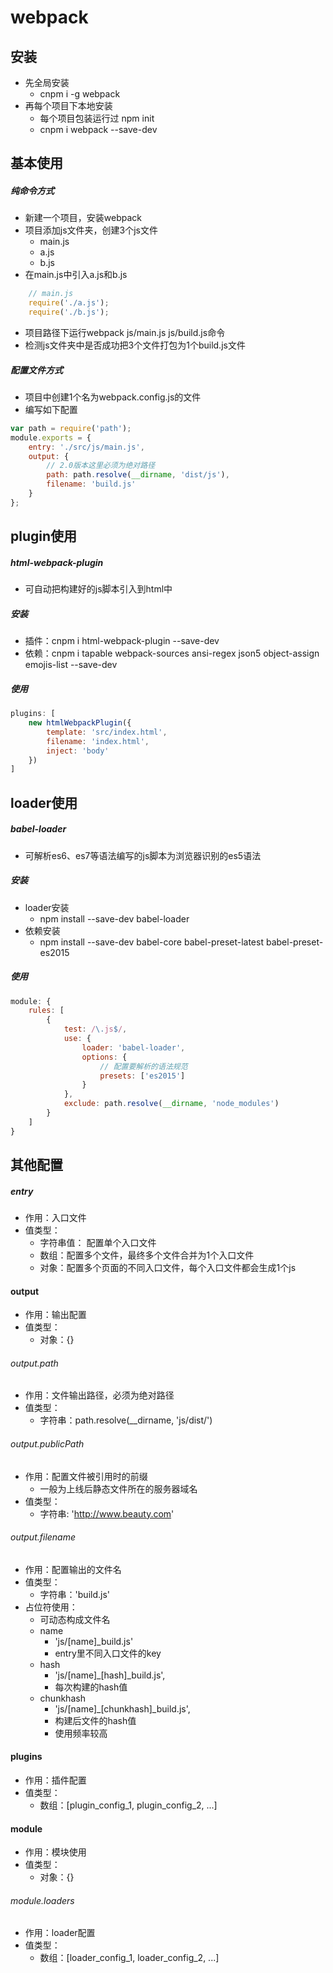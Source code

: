# webpack

## 安装
- 先全局安装
    + cnpm i -g webpack
- 再每个项目下本地安装
    + 每个项目包装运行过 npm init 
    + cnpm i webpack --save-dev

## 基本使用

##### 纯命令方式

- 新建一个项目，安装webpack
- 项目添加js文件夹，创建3个js文件
    + main.js
    + a.js
    + b.js
- 在main.js中引入a.js和b.js
```javascript
	// main.js
	require('./a.js');
	require('./b.js');
```
- 项目路径下运行webpack js/main.js js/build.js命令
- 检测js文件夹中是否成功把3个文件打包为1个build.js文件

##### 配置文件方式

- 项目中创建1个名为webpack.config.js的文件
- 编写如下配置
```javascript
var path = require('path');
module.exports = {
	entry: './src/js/main.js',
	output: {
		// 2.0版本这里必须为绝对路径
		path: path.resolve(__dirname, 'dist/js'),
		filename: 'build.js'
	}
};
```

## plugin使用

##### html-webpack-plugin
- 可自动把构建好的js脚本引入到html中

##### 安装
- 插件：cnpm i html-webpack-plugin --save-dev
- 依赖：cnpm i tapable webpack-sources ansi-regex json5 object-assign emojis-list --save-dev

##### 使用
```javascript
plugins: [
	new htmlWebpackPlugin({
		template: 'src/index.html',
		filename: 'index.html',
		inject: 'body'
	})
]
```

## loader使用

##### babel-loader
- 可解析es6、es7等语法编写的js脚本为浏览器识别的es5语法

##### 安装
- loader安装
    + npm install --save-dev babel-loader
- 依赖安装
    + npm install --save-dev babel-core babel-preset-latest babel-preset-es2015

##### 使用
```javascript
module: {
	rules: [
		{
			test: /\.js$/,
			use: {
				loader: 'babel-loader',
				options: {
					// 配置要解析的语法规范
					presets: ['es2015']
				}
			},
			exclude: path.resolve(__dirname, 'node_modules')
		}
	]
}
```

## 其他配置

##### entry
- 作用：入口文件
- 值类型：
    + 字符串值： 配置单个入口文件
    + 数组：配置多个文件，最终多个文件合并为1个入口文件
    + 对象：配置多个页面的不同入口文件，每个入口文件都会生成1个js

#### output
- 作用：输出配置
- 值类型：
    + 对象：{}

###### output.path
- 作用：文件输出路径，必须为绝对路径
- 值类型：
    + 字符串：path.resolve(__dirname, 'js/dist/')

###### output.publicPath
- 作用：配置文件被引用时的前缀
    + 一般为上线后静态文件所在的服务器域名
- 值类型：
    + 字符串: 'http://www.beauty.com'

###### output.filename
- 作用：配置输出的文件名
- 值类型：
    + 字符串：'build.js'
- 占位符使用：
    + 可动态构成文件名
    + name
        * 'js/[name]_build.js'
        * entry里不同入口文件的key
    + hash
        * 'js/[name]_[hash]_build.js',
        * 每次构建的hash值
    + chunkhash
        * 'js/[name]_[chunkhash]_build.js',
        * 构建后文件的hash值
        * 使用频率较高

#### plugins
- 作用：插件配置
- 值类型：
    + 数组：[plugin_config_1, plugin_config_2, ...]

#### module
- 作用：模块使用
- 值类型：
    + 对象：{}

###### module.loaders
- 作用：loader配置
- 值类型：
    + 数组：[loader_config_1, loader_config_2, ...]
